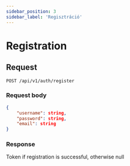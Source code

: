 ```yaml
---
sidebar_position: 3
sidebar_label: 'Regisztráció'
---
```


# Registration

## Request
`POST /api/v1/auth/register`

### Request body
```json
{
    "username": string, 
    "password": string, 
    "email": string
}
```

### Response
Token if registration is successful, otherwise null 